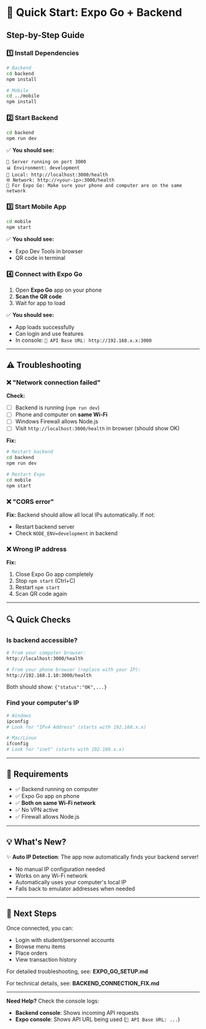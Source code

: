 # 🚀 Quick Start: Expo Go + Backend

## Step-by-Step Guide

### 1️⃣ Install Dependencies

```bash
# Backend
cd backend
npm install

# Mobile
cd ../mobile
npm install
```

### 2️⃣ Start Backend

```bash
cd backend
npm run dev
```

✅ **You should see:**
```
🚀 Server running on port 3000
📊 Environment: development
🔗 Local: http://localhost:3000/health
🌐 Network: http://<your-ip>:3000/health
📱 For Expo Go: Make sure your phone and computer are on the same network
```

### 3️⃣ Start Mobile App

```bash
cd mobile
npm start
```

✅ **You should see:**
- Expo Dev Tools in browser
- QR code in terminal

### 4️⃣ Connect with Expo Go

1. Open **Expo Go** app on your phone
2. **Scan the QR code**
3. Wait for app to load

✅ **You should see:**
- App loads successfully
- Can login and use features
- In console: `📡 API Base URL: http://192.168.x.x:3000`

---

## ⚠️ Troubleshooting

### ❌ "Network connection failed"

**Check:**
- [ ] Backend is running (`npm run dev`)
- [ ] Phone and computer on **same Wi-Fi**
- [ ] Windows Firewall allows Node.js
- [ ] Visit `http://localhost:3000/health` in browser (should show OK)

**Fix:**
```bash
# Restart backend
cd backend
npm run dev

# Restart Expo
cd mobile
npm start
```

### ❌ "CORS error"

**Fix:** Backend should allow all local IPs automatically. If not:
- Restart backend server
- Check `NODE_ENV=development` in backend

### ❌ Wrong IP address

**Fix:**
1. Close Expo Go app completely
2. Stop `npm start` (Ctrl+C)
3. Restart `npm start`
4. Scan QR code again

---

## 🔍 Quick Checks

### Is backend accessible?
```bash
# From your computer browser:
http://localhost:3000/health

# From your phone browser (replace with your IP):
http://192.168.1.10:3000/health
```

Both should show: `{"status":"OK",...}`

### Find your computer's IP
```bash
# Windows
ipconfig
# Look for "IPv4 Address" (starts with 192.168.x.x)

# Mac/Linux
ifconfig
# Look for "inet" (starts with 192.168.x.x)
```

---

## 📱 Requirements

- ✅ Backend running on computer
- ✅ Expo Go app on phone
- ✅ **Both on same Wi-Fi network**
- ✅ No VPN active
- ✅ Firewall allows Node.js

---

## 💡 What's New?

✨ **Auto IP Detection**: The app now automatically finds your backend server!

- No manual IP configuration needed
- Works on any Wi-Fi network
- Automatically uses your computer's local IP
- Falls back to emulator addresses when needed

---

## 🎯 Next Steps

Once connected, you can:
- Login with student/personnel accounts
- Browse menu items
- Place orders
- View transaction history

For detailed troubleshooting, see: **EXPO_GO_SETUP.md**

For technical details, see: **BACKEND_CONNECTION_FIX.md**

---

**Need Help?** Check the console logs:
- **Backend console**: Shows incoming API requests
- **Expo console**: Shows API URL being used (`📡 API Base URL: ...`)


